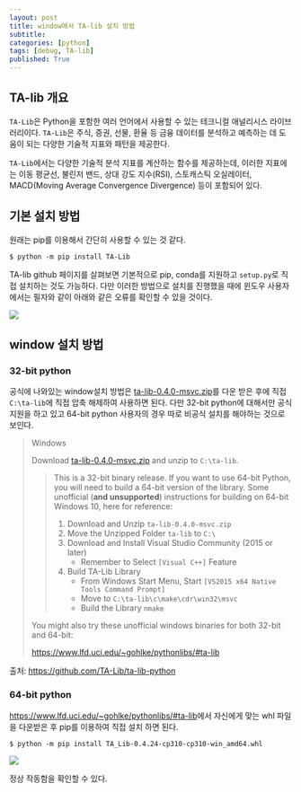 ```yaml
---
layout: post
title: window에서 TA-lib 설치 방법
subtitle: 
categories: [python]
tags: [debug, TA-lib]
published: True
---
```


## TA-lib 개요

`TA-Lib`은 Python을 포함한 여러 언어에서 사용할 수 있는 테크니컬 애널리시스 라이브러리이다. `TA-Lib`은 주식, 증권, 선물, 환율 등 금융 데이터를 분석하고 예측하는 데 도움이 되는 다양한 기술적 지표와 패턴을 제공한다.

`TA-Lib`에서는 다양한 기술적 분석 지표를 계산하는 함수를 제공하는데, 이러한 지표에는 이동 평균선, 불린저 밴드, 상대 강도 지수(RSI), 스토캐스틱 오실레이터, MACD(Moving Average Convergence Divergence) 등이 포함되어 있다.


## 기본 설치 방법

원래는 pip를 이용해서 간단히 사용할 수 있는 것 같다.

```
$ python -m pip install TA-Lib
```

TA-lib github 페이지를 살펴보면 기본적으로 pip, conda를 지원하고 `setup.py`로 직접 설치하는 것도 가능하다. 다만 이러한 방법으로 설치를 진행했을 때에 윈도우 사용자에서는 필자와 같이 아래와 같은 오류를 확인할 수 있을 것이다.

![](https://onedrive.live.com/embed?resid=C5BC7ED83BDA0D3B%2110073&authkey=%21AKgoh2kyVQOCe14&width=660&height=999999)

## window 설치 방법

### 32-bit python

공식에 나와있는 window설치 방법은 [ta-lib-0.4.0-msvc.zip](http://prdownloads.sourceforge.net/ta-lib/ta-lib-0.4.0-msvc.zip)를 다운 받은 후에 직접 `C:\ta-lib`에 직접 압축 해제하여 사용하면 된다. 다만 32-bit python에 대해서만 공식 지원을 하고 있고 64-bit python 사용자의 경우 따로 비공식 설치를 해야하는 것으로 보인다.

>Windows
>
>Download [ta-lib-0.4.0-msvc.zip](http://prdownloads.sourceforge.net/ta-lib/ta-lib-0.4.0-msvc.zip)
>and unzip to ``C:\ta-lib``.
>
>> This is a 32-bit binary release.  If you want to use 64-bit Python, you will
>> need to build a 64-bit version of the library. Some unofficial (**and
>> unsupported**) instructions for building on 64-bit Windows 10, here for
>> reference:
>>
>> 1. Download and Unzip ``ta-lib-0.4.0-msvc.zip``
>> 2. Move the Unzipped Folder ``ta-lib`` to ``C:\``
>> 3. Download and Install Visual Studio Community (2015 or later)
>>    * Remember to Select ``[Visual C++]`` Feature
>> 4. Build TA-Lib Library
>>    * From Windows Start Menu, Start ``[VS2015 x64 Native Tools Command
>>      Prompt]``
>>    * Move to ``C:\ta-lib\c\make\cdr\win32\msvc``
>>    * Build the Library ``nmake``
>
>You might also try these unofficial windows binaries for both 32-bit and
>64-bit:
>
>https://www.lfd.uci.edu/~gohlke/pythonlibs/#ta-lib

출처: <https://github.com/TA-Lib/ta-lib-python>

### 64-bit python

<https://www.lfd.uci.edu/~gohlke/pythonlibs/#ta-lib>에서 자신에게 맞는 whl 파일을 다운받은 후 pip를 이용하여 직접 설치 하면 된다.

```
$ python -m pip install TA_Lib-0.4.24-cp310-cp310-win_amd64.whl
```

![](https://onedrive.live.com/embed?resid=C5BC7ED83BDA0D3B%2110076&authkey=%21AG8WTFKVDrtYVQ0&width=660&height=999999)

정상 작동함을 확인할 수 있다.
